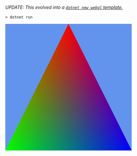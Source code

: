 _UPDATE: This evolved into a [`dotnet new webgl` template.](https://github.com/ThoughtStuff/WebGL.Template)_

```
> dotnet run
```

![a glorious rainbow triangle on a cornflower blue field](./demo.png)
